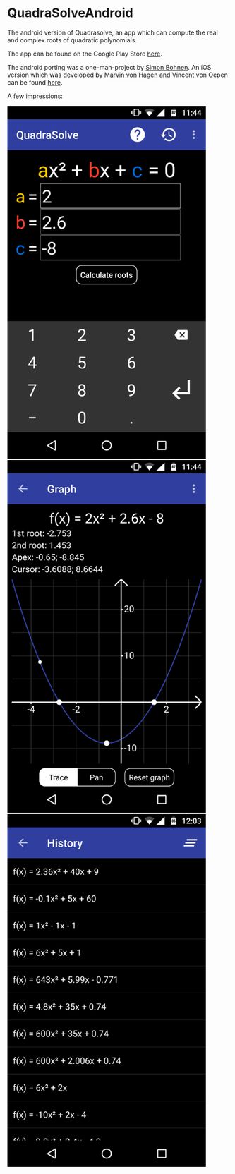 # QuadraSolveAndroid
The android version of Quadrasolve, an app which can compute the real and complex roots of quadratic polynomials.

The app can be found on the Google Play Store [here](https://play.google.com/store/apps/details?id=de.jamesbeans.quadrasolve&hl=en).

The android porting was a one-man-project by [Simon Bohnen](http://simonbohnen.me). An iOS version which was developed by [Marvin von Hagen](http://vhagen.me) and Vincent von Oepen can be found [here](https://itunes.apple.com/US/app/id1196212823?mt=8).

A few impressions:

<img src="https://raw.githubusercontent.com/Simonibo/QuadraSolveAndroid/master/screenshots/main.png" alt="The main activity of the app" title="Main activity of the app" width="450" height="800">
<img src="https://raw.githubusercontent.com/Simonibo/QuadraSolveAndroid/master/screenshots/graph1.png" title="The graph" alt="The graph view" width="450" height="800">
<img src="https://raw.githubusercontent.com/Simonibo/QuadraSolveAndroid/master/screenshots/history.png" title="History" alt="The history view" width="450" height="800">